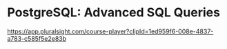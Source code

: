 # PostgreSQL: Advanced SQL Queries

https://app.pluralsight.com/course-player?clipId=1ed959f6-008e-4837-a783-c585f5e2e83b
